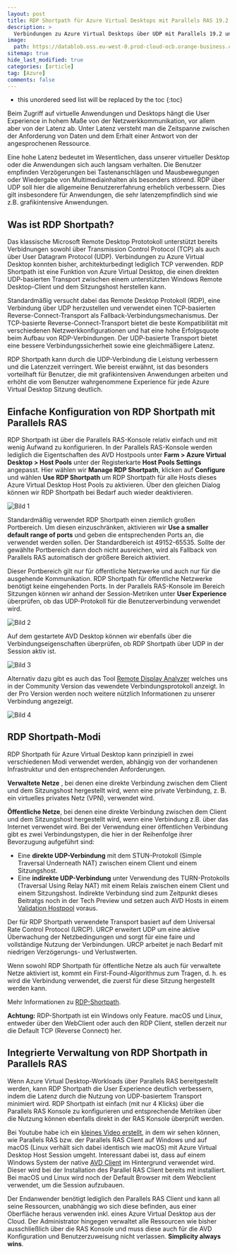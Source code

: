 ```yaml
---
layout: post
title: RDP Shortpath für Azure Virtual Desktops mit Parallels RAS 19.2
description: >
  Verbindungen zu Azure Virtual Desktops über UDP mit Parallels 19.2 und RDP Shortpath verwenden.
image: 
  path: https://datablob.oss.eu-west-0.prod-cloud-ocb.orange-business.com/images/rdp-shortpath-avd1920.png
sitemap: true
hide_last_modified: true
categories: [article]
tag: [Azure]
comments: false
---
```


* this unordered seed list will be replaced by the toc
{:toc}

Beim Zugriff auf virtuelle Anwendungen und Desktops hängt die User Experience in hohem Maße von der Netzwerkkommunikation, vor allem aber von der Latenz ab. Unter Latenz versteht man die Zeitspanne zwischen der Anforderung von Daten und dem Erhalt einer Antwort von der angesprochenen Ressource.

Eine hohe Latenz bedeutet im Wesentlichen, dass unserer virtueller Desktop oder die Anwendungen sich auch langsam verhalten. Die Benutzer empfinden Verzögerungen bei Tastenanschlägen und Mausbewegungen oder Wiedergabe von Multimediainhalten als besonders störend.  RDP über UDP soll hier die allgemeine Benutzererfahrung erheblich verbessern. Dies gilt insbesondere für Anwendungen, die sehr latenzempfindlich sind wie z.B. grafikintensive Anwendungen.

## Was ist RDP Shortpath?

Das klassische Microsoft Remote Desktop Prototokoll unterstützt bereits Verbidnungen sowohl über Transmission Control Protocol (TCP) als auch über User Datagram Protocol (UDP). Verbindungen zu Azure Virtual Desktop konnten bisher, architekturbedingt lediglich TCP verwenden. RDP Shortpath ist eine Funktion von Azure Virtual Desktop, die einen direkten UDP-basierten Transport zwischen einem unterstützten Windows Remote Desktop-Client und dem Sitzungshost herstellen kann.

Standardmäßig versucht dabei das Remote Desktop Protokoll (RDP), eine Verbindung über UDP herzustellen und verwendet einen TCP-basierten Reverse-Connect-Transport als Fallback-Verbindungsmechanismus. Der TCP-basierte Reverse-Connect-Transport bietet die beste Kompatibilität mit verschiedenen Netzwerkkonfigurationen und hat eine hohe Erfolgsquote beim Aufbau von RDP-Verbindungen. Der UDP-basierte Transport bietet eine bessere Verbindungssicherheit sowie eine gleichmäßigere Latenz.

RDP Shortpath kann durch die UDP-Verbindung die Leistung verbessern und die Latenzzeit verringert. Wie bereist erwähnt, ist das besonders vorteilhaft für Benutzer, die mit grafikintensiven Anwendungen arbeiten und erhöht die vom Benutzer wahrgenommene Experience für jede Azure Virtual Desktop Sitzung deutlich.

## Einfache Konfiguration von RDP Shortpath mit Parallels RAS

RDP Shortpath ist über die Parallels RAS-Konsole relativ einfach und mit wenig Aufwand zu konfigurieren. In der Parallels RAS-Konsole werden lediglich die Eigentschaften des AVD Hostpools unter **Farm > Azure Virtual Desktop > Host Pools**  unter der Registerkarte **Host Pools Settings** angepasst. Hier wählen wir **Manage RDP Shortpath**, klicken auf **Configure** und wählen **Use RDP Shortpath** um RDP Shortpath für alle Hosts dieses Azure Virtual Desktop Host Pools zu aktivieren. Über den gleichen Dialog können wir RDP Shortpath bei Bedarf auch wieder deaktivieren.

![Bild 1](https://datablob.oss.eu-west-0.prod-cloud-ocb.orange-business.com/images/AVD-RAS192-1.png)

Standardmäßig verwendet RDP Shortpath einen ziemlich großen Portbereich. Um diesen einzuschränken, aktivieren wir **Use a smaller default range of ports** und geben die entsprechenden Ports an, die verwendet werden sollen. Der Standardbereich ist 49152-65535. Sollte der gewählte Portbereich dann doch nicht ausreichen, wird als Fallback von Parallels RAS automatisch der größere Bereich aktiviert.

Dieser Portbereich gilt nur für öffentliche Netzwerke und auch nur für die ausgehende Kommunikation. RDP Shortpath für öffentliche Netzwerke benötigt keine eingehenden Ports. In der Parallels RAS-Konsole im Bereich Sitzungen können wir anhand der Session-Metriken unter **User Experience** überprüfen, ob das UDP-Protokoll für die Benutzerverbindung verwendet wird.

![Bild 2](https://datablob.oss.eu-west-0.prod-cloud-ocb.orange-business.com/images/AVD-RAS192-2.png)

Auf dem gestartete AVD Desktop können wir ebenfalls über die Verbindungseigenschaften überprüfen, ob RDP Shortpath über UDP in der Session aktiv ist.

![Bild 3](https://datablob.oss.eu-west-0.prod-cloud-ocb.orange-business.com/images/AVD-RAS192-3.png)

Alternativ dazu gibt es auch das Tool [Remote Display Analyzer](https://rdanalyzer.com/) welches uns in der Community Version das vewendete Verbindungsprotokoll anzeigt. In der Pro Version werden noch weitere nützlich Informationen zu unserer Verbindung angezeigt.

![Bild 4](https://datablob.oss.eu-west-0.prod-cloud-ocb.orange-business.com/images/AVD-RAS192-4.png)

## RDP Shortpath-Modi

RDP Shortpath für Azure Virtual Desktop kann prinzipiell in zwei verschiedenen Modi verwendet werden, abhängig von der vorhandenen Infrastruktur und den entsprechenden Anforderungen.

**Verwaltete Netze** , bei denen eine direkte Verbindung zwischen dem Client und dem Sitzungshost hergestellt wird, wenn eine private Verbindung, z. B. ein virtuelles privates Netz (VPN), verwendet wird.

**Öffentliche Netze**, bei denen eine direkte Verbindung zwischen dem Client und dem Sitzungshost hergestellt wird, wenn eine Verbindung z.B. über das Internet verwendet wird. Bei der Verwendung einer öffentlichen Verbindung gibt es zwei Verbindungstypen, die hier in der Reihenfolge ihrer Bevorzugung aufgeführt sind:

* Eine **direkte UDP-Verbindung** mit dem STUN-Protokoll (Simple Traversal Underneath NAT) zwischen einem Client und einem Sitzungshost.
* Eine **indirekte UDP-Verbindung** unter Verwendung des TURN-Protokolls (Traversal Using Relay NAT) mit einem Relais zwischen einem Client und einem Sitzungshost. Indirekte Verbindung sind zum Zeitpunkt dieses Beitratgs noch in der Tech Preview und setzen auch AVD Hosts in einem [Validation Hostpool](https://learn.microsoft.com/en-us/azure/virtual-desktop/create-validation-host-pool#define-your-host-pool-as-a-validation-host-pool) voraus.

Der für RDP Shortpath verwendete Transport basiert auf dem Universal Rate Control Protocol (URCP). URCP erweitert UDP um eine aktive Überwachung der Netzbedingungen und sorgt für eine faire und vollständige Nutzung der Verbindungen. URCP arbeitet je nach Bedarf mit niedrigen Verzögerungs- und Verlustwerten.

Wenn sowohl RDP Shortpath für öffentliche Netze als auch für verwaltete Netze aktiviert ist, kommt ein First-Found-Algorithmus zum Tragen, d. h. es wird die Verbindung verwendet, die zuerst für diese Sitzung hergestellt werden kann.

Mehr Informationen zu [RDP-Shortpath](https://learn.microsoft.com/en-us/azure/virtual-desktop/rdp-shortpath).

**Achtung:** RDP-Shortpath ist ein Windows only Feature. macOS und Linux, entweder über den WebClient oder auch den RDP Client, stellen derzeit nur die Default TCP (Reverse Connect) her.

## Integrierte Verwaltung von RDP Shortpath in Parallels RAS

Wenn Azure Virtual Desktop-Workloads über Parallels RAS bereitgestellt werden, kann RDP Shortpath die User Experience deutlich verbessern, indem die Latenz durch die Nutzung von UDP-basiertem Transport minimiert wird. RDP Shortpath ist einfach (mit nur 4 Klicks) über die Parallels RAS Konsole zu konfigurieren und entsprechende Metriken über die Nutzung können ebenfalls direkt in der RAS Konsole überprüft werden.

Bei Youtube habe ich ein [kleines Video erstellt](https://youtu.be/ebQA84uPMuU), in dem wir sehen können, wie Parallels RAS bzw. der Parallels RAS Client auf Windows und auf macOS (Linux verhält sich dabei identisch wie macOS) mit Azure Virtual Desktop Host Session umgeht. Interessant dabei ist, dass auf einem Windows System der native [AVD Client](https://learn.microsoft.com/de-de/azure/virtual-desktop/users/remote-desktop-clients-overview) im Hintergrund verwendet wird. Dieser wird bei der Installation des Parallel RAS Client bereits mit installiert. Bei macOS und Linux wird noch der Default Browser mit dem Webclient verwendet, um die Session aufzubauen.

Der Endanwender benötigt lediglich den Parallels RAS Client und kann all seine Ressourcen, unabhängig wo sich diese befinden, aus einer Oberfläche heraus verwenden inkl. eines Azure Virtual Desktop aus der Cloud. Der Administrator hingegen verwaltet alle Ressourcen wie bisher ausschließlich über die RAS Konsole und muss diese auch für die AVD Konfiguration und Benutzerzuweisung nicht verlassen. **Simplicity always wins**.
